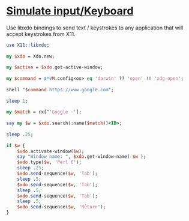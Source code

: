 [1]: https://rosettacode.org/wiki/Simulate_input/Keyboard

# [Simulate input/Keyboard][1]

Use libxdo bindings to send text / keystrokes to any application that will accept keystrokes from X11.

```perl
use X11::libxdo;
 
my $xdo = Xdo.new;
 
my $active = $xdo.get-active-window;
 
my $command = $*VM.config<os> eq 'darwin' ?? 'open' !! 'xdg-open';
 
shell "$command https://www.google.com";
 
sleep 1;
 
my $match = rx[^'Google -'];
 
say my $w = $xdo.search(:name($match))<ID>;
 
sleep .25;
 
if $w {
    $xdo.activate-window($w);
    say "Window name: ", $xdo.get-window-name( $w );
    $xdo.type($w, 'Perl 6');
    sleep .25;
    $xdo.send-sequence($w, 'Tab');
    sleep .5;
    $xdo.send-sequence($w, 'Tab');
    sleep .5;
    $xdo.send-sequence($w, 'Tab');
    sleep .5;
    $xdo.send-sequence($w, 'Return');
}
```